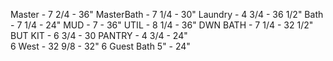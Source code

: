 Master  - 7 2/4 - 36" 
MasterBath  - 7 1/4 - 30" 
Laundry  - 4 3/4 - 36 1/2" 
Bath  - 7 1/4 - 24" 
MUD  - 7 - 36" 
UTIL  - 8 1/4 - 36" 
DWN BATH  - 7 1/4 - 32 1/2" 
BUT KIT  - 6 3/4 - 30 
PANTRY  - 4 3/4 - 24"  
6 West  - 32 9/8 - 32" 
6 Guest Bath 5" - 24"